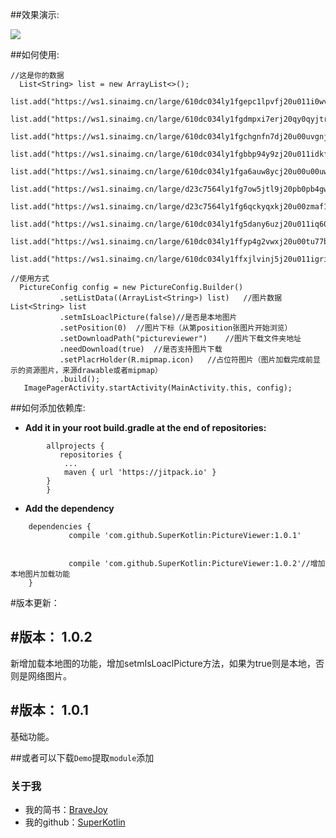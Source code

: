 ##效果演示:

![](/art/PictureViewer.gif)

##如何使用:

	//这是你的数据
      List<String> list = new ArrayList<>();
      list.add("https://ws1.sinaimg.cn/large/610dc034ly1fgepc1lpvfj20u011i0wv.jpg");
      list.add("https://ws1.sinaimg.cn/large/610dc034ly1fgdmpxi7erj20qy0qyjtr.jpg");
      list.add("https://ws1.sinaimg.cn/large/610dc034ly1fgchgnfn7dj20u00uvgnj.jpg");
      list.add("https://ws1.sinaimg.cn/large/610dc034ly1fgbbp94y9zj20u011idkf.jpg");
      list.add("https://ws1.sinaimg.cn/large/610dc034ly1fga6auw8ycj20u00u00uw.jpg");
      list.add("https://ws1.sinaimg.cn/large/d23c7564ly1fg7ow5jtl9j20pb0pb4gw.jpg");
      list.add("https://ws1.sinaimg.cn/large/d23c7564ly1fg6qckyqxkj20u00zmaf1.jpg");
      list.add("https://ws1.sinaimg.cn/large/610dc034ly1fg5dany6uzj20u011iq60.jpg");
      list.add("https://ws1.sinaimg.cn/large/610dc034ly1ffyp4g2vwxj20u00tu77b.jpg");
      list.add("https://ws1.sinaimg.cn/large/610dc034ly1ffxjlvinj5j20u011igri.jpg");

	//使用方式
      PictureConfig config = new PictureConfig.Builder()
               .setListData((ArrayList<String>) list)	//图片数据List<String> list
               .setmIsLoaclPicture(false)//是否是本地图片
               .setPosition(0)	//图片下标（从第position张图片开始浏览）
               .setDownloadPath("pictureviewer")	//图片下载文件夹地址
               .needDownload(true)	//是否支持图片下载
               .setPlacrHolder(R.mipmap.icon)	//占位符图片（图片加载完成前显示的资源图片，来源drawable或者mipmap）
               .build();
       ImagePagerActivity.startActivity(MainActivity.this, config);


##如何添加依赖库:

 - **Add it in your root build.gradle at the end of repositories:**

```
	    allprojects {
		   repositories {
			...
			maven { url 'https://jitpack.io' }
		}
	    }
```


 -  **Add the dependency**
```
	dependencies {
	         compile 'com.github.SuperKotlin:PictureViewer:1.0.1'


	         compile 'com.github.SuperKotlin:PictureViewer:1.0.2'//增加本地图片加载功能
	}
```


#版本更新：
## #版本： 1.0.2
新增加载本地图的功能，增加setmIsLoaclPicture方法，如果为true则是本地，否则是网络图片。
## #版本： 1.0.1
基础功能。

##或者可以下载`Demo`提取`module`添加

### 关于我
 - 我的简书：[BraveJoy](http://www.jianshu.com/users/c96d2a9d160f/timeline)
 - 我的github：[SuperKotlin](https://github.com/SuperKotlin)